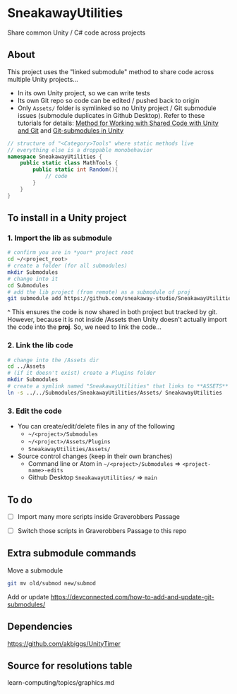 
# SneakawayUtilities

Share common Unity / C# code across projects

## About

This project uses the "linked submodule" method to share code across multiple Unity projects...
- In its own Unity project, so we can write tests
- Its own Git repo so code can be edited / pushed back to origin
- Only `Assets/` folder is symlinked so no Unity project / Git submodule issues (submodule duplicates in Github Desktop). Refer to these tutorials for details: [Method for Working with Shared Code with Unity and Git](https://prime31.github.io/A-Method-for-Working-with-Shared-Code-with-Unity-and-Git/) and [Git-submodules in Unity](https://cschnack.de/blog/2019/gitsubm/)


```cs
// structure of "<Category>Tools" where static methods live
// everything else is a droppable monobehavior
namespace SneakawayUtilities {
	public static class MathTools {
		public static int Random(){
			// code
		}
	}
}
```







## To install in a Unity project


### 1. Import the lib as submodule

```bash
# confirm you are in *your* project root
cd ~/<project_root>
# create a folder (for all submodules)
mkdir Submodules
# change into it
cd Submodules
# add the lib project (from remote) as a submodule of proj
git submodule add https://github.com/sneakaway-studio/SneakawayUtilities SneakawayUtilities
```
^ This ensures the code is now shared in both project but tracked by git. However, because it is not inside /Assets then Unity doesn't actually import the code into the **proj**. So, we need to link the code...


### 2. Link the lib code

```bash
# change into the /Assets dir
cd ../Assets
# (if it doesn't exist) create a Plugins folder
mkdir Submodules
# create a symlink named "SneakawayUtilities" that links to **ASSETS** folder in lib
ln -s ../../Submodules/SneakawayUtilities/Assets/ SneakawayUtilities
```

### 3. Edit the code

- You can create/edit/delete files in any of the following
	- `~/<project>/Submodules`
	- `~/<project>/Assets/Plugins`
	- `SneakawayUtilities/Assets/`
- Source control changes (keep in their own branches)
 	- Command line or Atom in `~/<project>/Submodules` => `<project-name>-edits`
 	- Github Desktop `SneakawayUtilities/` => `main`








## To do

- [ ] Import many more scripts inside Graverobbers Passage
- [ ] Switch those scripts in Graverobbers Passage to this repo





## Extra submodule commands

Move a submodule

```bash
git mv old/submod new/submod
```

Add or update https://devconnected.com/how-to-add-and-update-git-submodules/



## Dependencies

https://github.com/akbiggs/UnityTimer



## Source for resolutions table

learn-computing/topics/graphics.md

